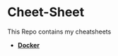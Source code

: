 # Cheet-Sheet


This Repo contains my cheatsheets

- [**Docker**](https://github.com/EnesKilicaslan/Cheet-Sheet/blob/master/docker.md)
